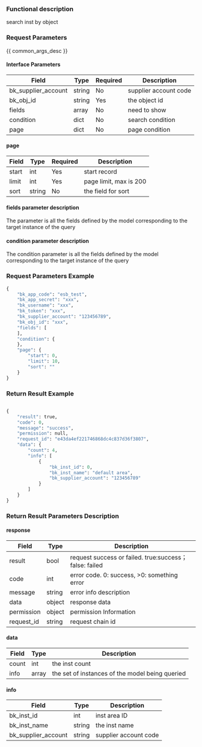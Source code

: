### Functional description

search inst by object

### Request Parameters

{{ common_args_desc }}

#### Interface Parameters

| Field      |  Type      | Required   |  Description      |
|-----------|------------|--------|------------|
| bk_supplier_account |  string  | No     | supplier account code |
| bk_obj_id           |  string  | Yes     | the object id |
| fields              |  array   | No     | need to show |
| condition           |  dict    | No     | search condition |
| page                |  dict    | No     | page condition |

#### page

| Field      |  Type      | Required   |  Description      |
|-----------|------------|--------|------------|
| start    |  int    | Yes     | start record |
| limit    |  int    | Yes     | page limit, max is 200 |
| sort     |  string | No     | the field for sort |

#### fields parameter description

The parameter is all the fields defined by the model corresponding to the target instance of the query


#### condition parameter description

The condition parameter is all the fields defined by the model corresponding to the target instance of the query

### Request Parameters Example

```python
{
    "bk_app_code": "esb_test",
    "bk_app_secret": "xxx",
    "bk_username": "xxx",
    "bk_token": "xxx",
    "bk_supplier_account": "123456789",
    "bk_obj_id": "xxx",
    "fields": [
    ],
    "condition": {
    },
    "page": {
        "start": 0,
        "limit": 10,
        "sort": ""
    }
}
```

### Return Result Example

```python

{
    "result": true,
    "code": 0,
    "message": "success",
    "permission": null,
    "request_id": "e43da4ef221746868dc4c837d36f3807",
    "data": {
        "count": 4,
        "info": [
            {
                "bk_inst_id": 0,
                "bk_inst_name": "default area",
                "bk_supplier_account": "123456789"
            }
        ]
    }
}
```

### Return Result Parameters Description

#### response

| Field       | Type     | Description         |
|---|---|---|
| result | bool | request success or failed. true:success；false: failed |
| code | int | error code. 0: success, >0: something error |
| message | string | error info description |
| data | object | response data |
| permission    | object | permission Information    |
| request_id    | string | request chain id    |


#### data

| Field      | Type      | Description      |
|-----------|-----------|-----------|
| count     | int       | the inst count |
| info      | array     | the set of instances of the model being queried |

#### info

| Field      | Type      | Description      |
|-----------|-----------|-----------|
| bk_inst_id         | int       | inst area ID |
| bk_inst_name       | string    | the inst name |
| bk_supplier_account | string    | supplier account code |
